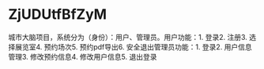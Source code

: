 # ZjUDUtfBfZyM
城市大脑项目，系统分为（身份）：用户、管理员。用户功能：1. 登录2. 注册3. 选择展览室4. 预约场次5. 预约pdf导出6. 安全退出管理员功能：1. 登录2. 用户信息管理3. 修改预约信息4. 修改用户信息5. 退出登录 
